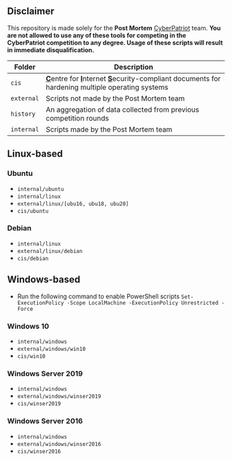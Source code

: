 ## Disclaimer
This repository is made solely for the **Post Mortem** [CyberPatriot](https://www.uscyberpatriot.org/) team. **You are not allowed to use any of these tools for competing in the CyberPatriot competition to any degree. Usage of these scripts will result in immediate disqualification.**

| Folder | Description |
| --- | --- |
| `cis` | <u>**C**</u>entre for <u>**I**</u>nternet <u>**S**</u>ecurity-compliant documents for hardening multiple operating systems |
| `external` | Scripts not made by the Post Mortem team |
| `history` | An aggregation of data collected from previous competition rounds |
| `internal` | Scripts made by the Post Mortem team |

## Linux-based

### Ubuntu
* `internal/ubuntu`
* `internal/linux`
* `external/linux/[ubu16, ubu18, ubu20]`
* `cis/ubuntu`

### Debian
* `internal/linux`
* `external/linux/debian`
* `cis/debian`

## Windows-based
* Run the following command to enable PowerShell scripts
	`Set-ExecutionPolicy -Scope LocalMachine -ExecutionPolicy Unrestricted -Force`

### Windows 10
* `internal/windows`
* `external/windows/win10`
* `cis/win10`

### Windows Server 2019
* `internal/windows`
* `external/windows/winser2019`
* `cis/winser2019`

### Windows Server 2016
* `internal/windows`
* `external/windows/winser2016`
* `cis/winser2016`